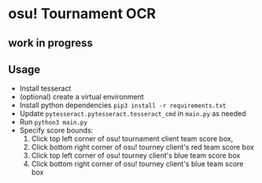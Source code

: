 # osu! Tournament OCR
## work in progress
## Usage
- Install tesseract
- (optional) create a virtual environment
- Install python dependencies `pip3 install -r requirements.txt`
- Update `pytesseract.pytesseract.tesseract_cmd` in `main.py` as needed
- Run `python3 main.py`
- Specify score bounds:
  1. Click top left corner of osu! tournament client team score box,
  2. Click bottom right corner of osu! tourney client's red team score box
  3. Click top left corner of osu! tourney client's blue team score box
  4. Click bottom right corner of osu! tourney client's blue team score box


